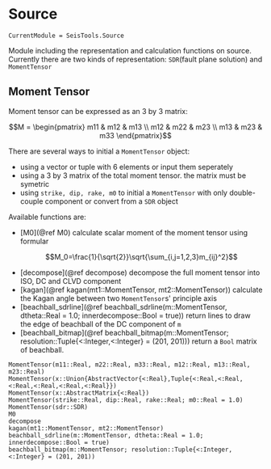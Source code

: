 # Source

```@meta
CurrentModule = SeisTools.Source
```

Module including the representation and calculation functions on source.
Currently there are two kinds of representation: `SDR`(fault plane solution) and
`MomentTensor`

## Moment Tensor

Moment tensor can be expressed as an 3 by 3 matrix:

```math
M = \begin{pmatrix}
m11 & m12 & m13 \\
m12 & m22 & m23 \\
m13 & m23 & m33
\end{pmatrix}
```

There are several ways to initial a `MomentTensor` object:

- using a vector or tuple with 6 elements or input them seperately
- using a 3 by 3 matrix of the total moment tensor. the matrix must be symetric
- using `strike, dip, rake, m0` to initial a `MomentTensor` with only double-couple component or
  convert from a `SDR` object

Available functions are:

- [M0](@ref M0) calculate scalar moment of the moment tensor using formular
  ```math
  M_0=\frac{1}{\sqrt{2}}\sqrt{\sum_{i,j=1,2,3}m_{ij}^2}
  ```
- [decompose](@ref decompose) decompose the full moment tensor into ISO, DC and CLVD component
- [kagan](@ref kagan(mt1::MomentTensor, mt2::MomentTensor)) calculate the Kagan angle between two
  `MomentTensor`s' principle axis
- [beachball_sdrline](@ref beachball_sdrline(m::MomentTensor, dtheta::Real = 1.0; innerdecompose::Bool = true))
  return lines to draw the edge of beachball of the DC component of `m`
- [beachball_bitmap](@ref beachball_bitmap(m::MomentTensor; resolution::Tuple{<:Integer,<:Integer} = (201, 201)))
  return a `Bool` matrix of beachball.

```@docs
MomentTensor(m11::Real, m22::Real, m33::Real, m12::Real, m13::Real, m23::Real)
MomentTensor(x::Union{AbstractVector{<:Real},Tuple{<:Real,<:Real,<:Real,<:Real,<:Real,<:Real}})
MomentTensor(x::AbstractMatrix{<:Real})
MomentTensor(strike::Real, dip::Real, rake::Real; m0::Real = 1.0)
MomentTensor(sdr::SDR)
M0
decompose
kagan(mt1::MomentTensor, mt2::MomentTensor)
beachball_sdrline(m::MomentTensor, dtheta::Real = 1.0; innerdecompose::Bool = true)
beachball_bitmap(m::MomentTensor; resolution::Tuple{<:Integer,<:Integer} = (201, 201))
```
